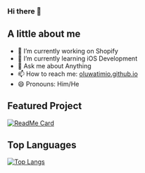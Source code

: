 ### Hi there 👋

## A little about me
- 🔭 I’m currently working on Shopify
- 🌱 I’m currently learning iOS Development
- 💬 Ask me about Anything
- 📫 How to reach me: [oluwatimio.github.io](https://oluwatimio.github.io)
- 😄 Pronouns: Him/He
## Featured Project
[![ReadMe Card](https://github-readme-stats.vercel.app/api/pin/?username=oluwatimio&repo=ehotel&theme=radical)](https://github.com/oluwatimio/ehotel)

## Top Languages
[![Top Langs](https://github-readme-stats.vercel.app/api/top-langs/?username=oluwatimio&hide=kotlin&theme=dark)](https://github.com/anuraghazra/github-readme-stats)
